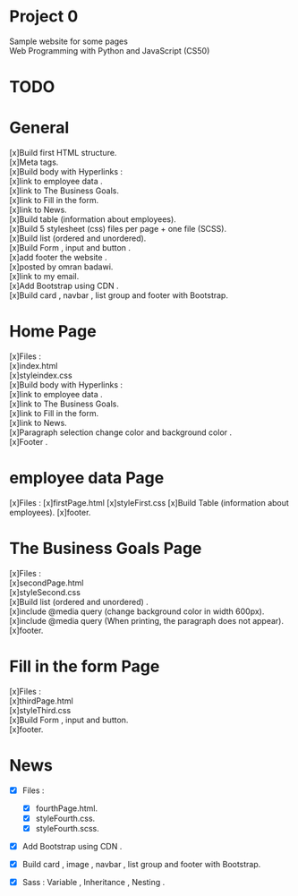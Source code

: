 # Project 0

Sample website for some pages  
Web Programming with Python and JavaScript (CS50)  

# TODO

# General

[x]Build first HTML structure.  
[x]Meta tags.  
[x]Build body with Hyperlinks :  
	[x]link to employee data .  
	[x]link to The Business Goals.  
	[x]link to Fill in the form.  
	[x]link to News.  
[x]Build table (information about employees).  
[x]Build 5 stylesheet (css) files per page + one file (SCSS).  
[x]Build list (ordered and unordered).  
[x]Build Form , input and button .  
[x]add footer the website .  
	[x]posted by omran badawi.  
	[x]link to my email.  
[x]Add Bootstrap using CDN <link rel="stylesheet" href="https://stackpath.bootstrapcdn.com/bootstrap/4.4.1/css/bootstrap.min.css"
    integrity="sha384-Vkoo8x4CGsO3+Hhxv8T/Q5PaXtkKtu6ug5TOeNV6gBiFeWPGFN9MuhOf23Q9Ifjh" crossorigin="anonymous">.  
[x]Build card , navbar , list group and footer with Bootstrap.  
  
# Home Page  

[x]Files :  
	[x]index.html    
	[x]styleindex.css  
[x]Build body with Hyperlinks :   
	[x]link to employee data .  
	[x]link to The Business Goals.  
	[x]link to Fill in the form.  
	[x]link to News.   
[x]Paragraph selection change color and background color .  
[x]Footer .  

# employee data Page 

[x]Files : 
	[x]firstPage.html
	[x]styleFirst.css
[x]Build Table (information about employees).
[x]footer.

# The Business Goals Page  

[x]Files :   
	[x]secondPage.html  
	[x]styleSecond.css   
[x]Build list (ordered and unordered) .  
[x]include @media query (change background color in width 600px).  
[x]include @media query (When printing, the paragraph does not appear).  
[x]footer.  

# Fill in the form Page 

[x]Files :   
	[x]thirdPage.html  
	[x]styleThird.css  
[x]Build Form , input and button.  
[x]footer.  

# News

- [x] Files :    
	- [x] fourthPage.html.  
	- [x] styleFourth.css.  
	- [x] styleFourth.scss.  
- [x] Add Bootstrap using CDN <link rel="stylesheet" href="https://stackpath.bootstrapcdn.com/bootstrap/4.4.1/css/bootstrap.min.css"
    integrity="sha384-Vkoo8x4CGsO3+Hhxv8T/Q5PaXtkKtu6ug5TOeNV6gBiFeWPGFN9MuhOf23Q9Ifjh" crossorigin="anonymous">.  
- [x] Build card , image , navbar , list group and footer with Bootstrap.  
- [x] Sass : Variable , Inheritance , Nesting .  
	

